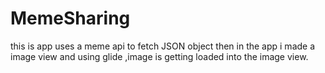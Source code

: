 # MemeSharing
this is app uses a meme api to fetch JSON object then in the app i made a image view and using glide ,image is getting loaded into the image view.  
